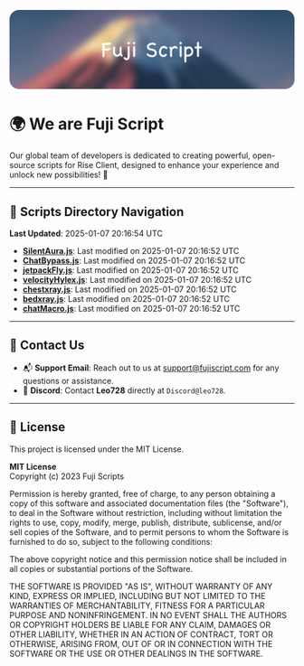 ![Banner](.github/b.webp)

# 🌍 **We are Fuji Script**

Our global team of developers is dedicated to creating powerful, open-source scripts for Rise Client, designed to enhance your experience and unlock new possibilities! 🌟

---
<!-- SCRIPTS_NAVIGATION_START -->
## 📂 **Scripts Directory Navigation**

**Last Updated**: 2025-01-07 20:16:54 UTC

- **[SilentAura.js](scripts/SilentAura.js)**: Last modified on 2025-01-07 20:16:52 UTC
- **[ChatBypass.js](scripts/ChatBypass.js)**: Last modified on 2025-01-07 20:16:52 UTC
- **[jetpackFly.js](scripts/jetpackFly.js)**: Last modified on 2025-01-07 20:16:52 UTC
- **[velocityHylex.js](scripts/velocityHylex.js)**: Last modified on 2025-01-07 20:16:52 UTC
- **[chestxray.js](scripts/chestxray.js)**: Last modified on 2025-01-07 20:16:52 UTC
- **[bedxray.js](scripts/bedxray.js)**: Last modified on 2025-01-07 20:16:52 UTC
- **[chatMacro.js](scripts/chatMacro.js)**: Last modified on 2025-01-07 20:16:52 UTC

<!-- SCRIPTS_NAVIGATION_END -->

---

## 💬 **Contact Us**  
- 📬 **Support Email**: Reach out to us at [support@fujiscript.com](mailto:support@fujiscript.com) for any questions or assistance.  
- 💬 **Discord**: Contact **Leo728** directly at `Discord@leo728`.

---

## 📜 **License**

This project is licensed under the MIT License.  

**MIT License**  
Copyright (c) 2023 Fuji Scripts  

Permission is hereby granted, free of charge, to any person obtaining a copy of this software and associated documentation files (the "Software"), to deal in the Software without restriction, including without limitation the rights to use, copy, modify, merge, publish, distribute, sublicense, and/or sell copies of the Software, and to permit persons to whom the Software is furnished to do so, subject to the following conditions:  

The above copyright notice and this permission notice shall be included in all copies or substantial portions of the Software.  

THE SOFTWARE IS PROVIDED "AS IS", WITHOUT WARRANTY OF ANY KIND, EXPRESS OR IMPLIED, INCLUDING BUT NOT LIMITED TO THE WARRANTIES OF MERCHANTABILITY, FITNESS FOR A PARTICULAR PURPOSE AND NONINFRINGEMENT. IN NO EVENT SHALL THE AUTHORS OR COPYRIGHT HOLDERS BE LIABLE FOR ANY CLAIM, DAMAGES OR OTHER LIABILITY, WHETHER IN AN ACTION OF CONTRACT, TORT OR OTHERWISE, ARISING FROM, OUT OF OR IN CONNECTION WITH THE SOFTWARE OR THE USE OR OTHER DEALINGS IN THE SOFTWARE.  
